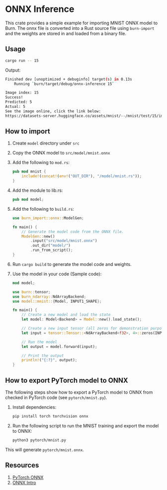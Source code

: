 # ONNX Inference

This crate provides a simple example for importing MNIST ONNX model to Burn. The onnx file is
converted into a Rust source file using `burn-import` and the weights are stored in and loaded from
a binary file.

## Usage

```bash
cargo run -- 15
```

Output:

```bash
Finished dev [unoptimized + debuginfo] target(s) in 0.13s
    Running `burn/target/debug/onnx-inference 15`

Image index: 15
Success!
Predicted: 5
Actual: 5
See the image online, click the link below:
https://datasets-server.huggingface.co/assets/mnist/--/mnist/test/15/image/image.jpg
```

## How to import

1. Create `model` directory under `src`
2. Copy the ONNX model to `src/model/mnist.onnx`
3. Add the following to `mod.rs`:
   ```rust
   pub mod mnist {
       include!(concat!(env!("OUT_DIR"), "/model/mnist.rs"));
   }
   ```
4. Add the module to lib.rs:

   ```rust
   pub mod model;
   ```

5. Add the following to `build.rs`:

   ```rust
   use burn_import::onnx::ModelGen;

   fn main() {
       // Generate the model code from the ONNX file.
       ModelGen::new()
           .input("src/model/mnist.onnx")
           .out_dir("model/")
           .run_from_script();
   }

   ```

6. Run `cargo build` to generate the model code and weights.

7. Use the model in your code (Sample code):

   ```rust
   mod model;

   use burn::tensor;
   use burn_ndarray::NdArrayBackend;
   use model::mnist::{Model, INPUT1_SHAPE};

   fn main() {
       // Create a new model and load the state
       let model: Model<Backend> = Model::new().load_state();

       // Create a new input tensor (all zeros for demonstration purposes)
       let input = tensor::Tensor::<NdArrayBackend<f32>, 4>::zeros(INPUT1_SHAPE);

       // Run the model
       let output = model.forward(input);

       // Print the output
       println!("{:?}", output);
   }
   ```

## How to export PyTorch model to ONNX

The following steps show how to export a PyTorch model to ONNX from checked in PyTorch code (see
`pytorch/mnist.py`).

1. Install dependencies:

   ```bash
   pip install torch torchvision onnx
   ```

2. Run the following script to run the MNIST training and export the model to ONNX:

   ```bash
   python3 pytorch/mnist.py
   ```

This will generate `pytorch/mnist.onnx`.

## Resources

1. [PyTorch ONNX](https://pytorch.org/docs/stable/onnx.html)
2. [ONNX Intro](https://onnx.ai/onnx/intro/)
